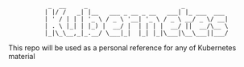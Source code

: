                _  __     _                          _            
              | |/ /   _| |__   ___ _ __ _ __   ___| |_ ___  ___ 
              | ' / | | | '_ \ / _ \ '__| '_ \ / _ \ __/ _ \/ __|
              | . \ |_| | |_) |  __/ |  | | | |  __/ ||  __/\__ \
              |_|\_\__,_|_.__/ \___|_|  |_| |_|\___|\__\___||___/
                                                                 



This repo will be used as a personal reference for any of Kubernetes material
